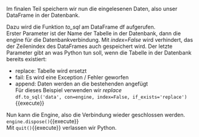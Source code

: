 Im finalen Teil speichern wir nun die eingelesenen Daten, also unser DataFrame in der Datenbank.  

Dazu wird die Funktion *to_sql* am DataFrame df aufgerufen.  
Erster Parameter ist der Name der Tabelle in der Datenbank, dann die engine für die Datenbankverbindung. Mit *index=False* wird verhindert, das der Zeilenindex des DataFrames auch gespeichert wird. Der letzte Parameter gibt an was Python tun soll, wenn die Tabelle in der Datenbank bereits existiert:
- replace: Tabelle wird ersetzt
- fail: Es wird eine Exception / Fehler geworfen
- append: Daten werden an die bestehenden angefügt  
Für dieses Beispiel verwenden wir *replace*  
`df.to_sql('data', con=engine, index=False, if_exists='replace')`{{execute}}  

Nun kann die Engine, also die Verbindung wieder geschlossen werden. `engine.dispose()`{{execute}}  
Mit `quit()`{{execute}} verlassen wir Python.
